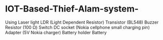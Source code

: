 # IOT-Based-Thief-Alam-system-
Using Laser light LDR (Light Dependent Resistor) Transistor (BL548) Buzzer Resistor (100 Ω) Switch DC socket (Nokia cellphone small charging pin) Adapter (5V Nokia charger) Battery holder Battery
